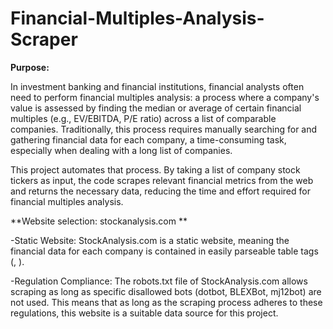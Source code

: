 # Financial-Multiples-Analysis-Scraper

**Purpose:** 

In investment banking and financial institutions, financial analysts often need to perform financial multiples analysis: a process where a company's value is assessed by finding the median or average of certain financial multiples (e.g., EV/EBITDA, P/E ratio) across a list of comparable companies. Traditionally, this process requires manually searching for and gathering financial data for each company, a time-consuming task, especially when dealing with a long list of companies.

This project automates that process. By taking a list of company stock tickers as input, the code scrapes relevant financial metrics from the web and returns the necessary data, reducing the time and effort required for financial multiples analysis.

**Website selection: stockanalysis.com **

-Static Website: StockAnalysis.com is a static website, meaning the financial data for each company is contained in   easily parseable table tags (<tr>, <td>).

-Regulation Compliance: The robots.txt file of StockAnalysis.com allows scraping as long as specific disallowed bots (dotbot, BLEXBot, mj12bot) are not used. This means that as long as the scraping process adheres to these regulations, this website is a suitable data source for this project.
